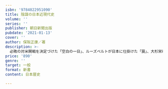 ```yaml
---
isbn: '9784022951090'
title: 陰謀の日本近現代史
volume: ''
series: ''
publisher: 朝日新聞出版
pubdate: '2021-01-13'
cover: ''
author: 保阪正康／著
description: >-
  必敗の対米開戦を決定づけた「空白の一日」、ルーズベルトが日本に仕掛けた「罠」、大杉栄殺害の真犯人、瀬島龍三が握りつぶした極秘電報の中身──。歴史は陰謀に満ちている。あの戦争を中心に、明治以降の重大事件の裏面と人物の命運を検証し、真実を明らかに。
price: '890'
genre: ''
target: 一般
format: 新書
content: 日本歴史

---
```

